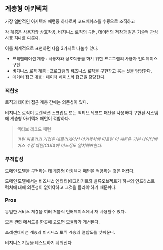 ## 계층형 아키텍처

가장 일반적인 아키텍처 패턴중 하나로써 코드베이스를 수평으로 조직하고

각 계층은 사용자와 상호작용, 비지니스 로직의 구현, 데이터의 저장과 같은 기술적 관심사중 하나를 다룬다.

이를 체계적으로 표현하면 다음 3가지로 나눌수 있다.

- 프레젠테이션 계층 : 사용자와 상호작용을 하기 위한 프로그램의 사용자 인터페이스 구현
- 비지니스 로직 계층 : 프로그램의 비즈니스 로직을 구현하고 묶는 것을 담당한다.
- 데이터 접근 계층 : 데이터 베이스의 접근을 담당한다.



### 적합성 

로직과 데이터 접근 계층 간에는 의존성이 있다.

비지니스 로직이 트렌젝션 스크립트 또는 액티브 레코드 패턴을 사용하여 구현된 시스템에 계층형 아키텍처 패턴이 적합하다.

>액티브 레코드 패턴
>
>*마틴 파울러의 기업용 애플리케이션 아키텍처에 따르면 이 패턴은 기본 데이터베이스 수정 패턴(CUD)에 어느정도 일치해야한다.*



### 부적합성

도메인 모델을 구현하는 데 계층형 아키텍처 패턴을 적용하는 것은 어렵다.

도메인 모델에서는 비즈니스 엔티티(애그리거트와 벨류오브젝트가 하부의 인프라스트럭처에 대해 의존성이 없어야하고 그것을 몰라야 하기 때문이다.



### Pros

동일한 서비스 계층을 여러 퍼블릭 인터페이스에서 재 사용할수 있다.

모든 관련 메서드를 한곳에 모으면 모듈화가 개선된다.

프레젠테이션 계층과 비지니스 로직 계층의 결합도를 낮춰준다.

비지니스 기능을 테스트하기 쉬워진다.